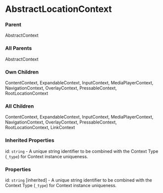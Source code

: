 # AbstractLocationContext


### Parent
AbstractContext

### All Parents
AbstractContext

### Own Children
ContentContext, ExpandableContext, InputContext, MediaPlayerContext, NavigationContext, OverlayContext, PressableContext, RootLocationContext

### All Children
ContentContext, ExpandableContext, InputContext, MediaPlayerContext, NavigationContext, OverlayContext, PressableContext, RootLocationContext, LinkContext

### Inherited Properties
id: `string` - A unique string identifier to be combined with the Context Type (`_type`) 
for Context instance uniqueness.

### Properties
id: `string` [inherited] - A unique string identifier to be combined with the Context Type (`_type`) 
for Context instance uniqueness.


